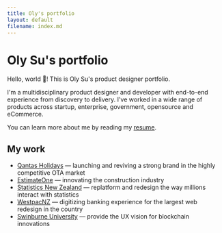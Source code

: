 ```yaml
---
title: Oly's portfolio
layout: default
filename: index.md
---
```


# Oly Su's portfolio

Hello, world 👋! This is Oly Su's product designer portfolio.

I'm a multidisciplinary product designer and developer with end-to-end experience from discovery to delivery. I've worked in a wide range of products across startup, enterprise, government, opensource and eCommerce.

You can learn more about me by reading my [resume](./docs/resume.html).

## My work

- [Qantas Holidays](./docs/portfolio-qantas-holidays.html) — launching and reviving a strong brand in the highly competitive OTA market
- [EstimateOne](./docs/portfolio-estimateone.html) — innovating the construction industry
- [Statistics New Zealand](./docs/portfolio-statsnz.html) — replatform and redesign the way millions interact with statistics 
- [WestpacNZ](./docs/portfolio-westpacnz.html) — digitizing banking experience for the largest web redesign in the country
- [Swinburne University](./docs/portfolio-swinburne.html) — provide the UX vision for blockchain innovations
